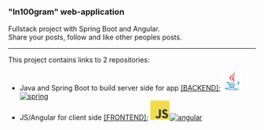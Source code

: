 ### "In100gram" web-application

Fullstack project with Spring Boot and Angular.<br> 
Share your posts, follow and like other peoples posts.
<hr>
This project contains links to 2 repositories:

* Java and Spring Boot to build server side for app [[BACKEND]](https://github.com/roman-andriiv/In100gram-app-backand.git); <a href="https://www.java.com" target="_blank" rel="noreferrer"><img src="https://raw.githubusercontent.com/devicons/devicon/master/icons/java/java-original.svg" alt="java" width="40" height="40"/></a><a href="https://spring.io/" target="_blank" rel="noreferrer"> <img src="https://www.vectorlogo.zone/logos/springio/springio-icon.svg" alt="spring" width="40" height="40"/></a>
* JS/Angular for client side [[FRONTEND]](https://github.com/roman-andriiv/In100gram-app-frontend.git); <a href="https://developer.mozilla.org/en-US/docs/Web/JavaScript" target="_blank" rel="noreferrer"><img src="https://raw.githubusercontent.com/devicons/devicon/master/icons/javascript/javascript-original.svg" alt="javascript" width="40" height="40"/></a><a href="https://angular.io" target="_blank" rel="noreferrer"><img src="https://angular.io/assets/images/logos/angular/angular.svg" alt="angular" width="40" height="40"/></a> 
